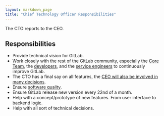 ```yaml
---
layout: markdown_page
title: "Chief Technology Officer Responsibilities"
---
```


The CTO reports to the CEO.

## Responsibilities
* Provide technical vision for GitLab.
* Work closely with the rest of the GitLab community, especially the [Core Team](https://about.gitlab.com/core-team/), 
the [developers](https://about.gitlab.com/jobs/developer/), and the 
[service engineers](https://about.gitlab.com/jobs/service-engineer/) to continuously improve GitLab.
* The CTO has a final say on all features, 
the [CEO will also be involved in many decisions](http://www.bhorowitz.com/why_founders_fail_the_product_ceo_paradox).
* Ensure [software quality](https://en.wikipedia.org/wiki/Software_quality).
* Ensure GitLab release new version every 22nd of a month.
* Help with a concept/prototype of new features. From user interface to backend logic. 
* Help with all sort of technical decisions. 
